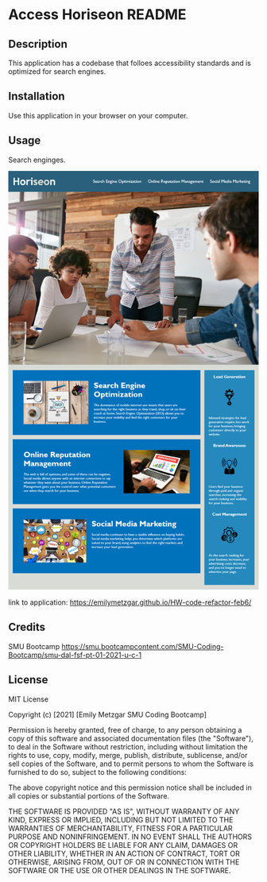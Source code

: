 # Access Horiseon README

## Description 

This application has a codebase that folloes accessibility standards and is optimized for search engines. 

## Installation

Use this application in your browser on your computer. 


## Usage 

Search enginges.

![A screenshot of the application](/assets/images/demo.png)



link to application: https://emilymetzgar.github.io/HW-code-refactor-feb6/


## Credits

SMU Bootcamp
https://smu.bootcampcontent.com/SMU-Coding-Bootcamp/smu-dal-fsf-pt-01-2021-u-c-1

## License

MIT License

Copyright (c) [2021] [Emily Metzgar SMU Coding Bootcamp]

Permission is hereby granted, free of charge, to any person obtaining a copy
of this software and associated documentation files (the "Software"), to deal
in the Software without restriction, including without limitation the rights
to use, copy, modify, merge, publish, distribute, sublicense, and/or sell
copies of the Software, and to permit persons to whom the Software is
furnished to do so, subject to the following conditions:

The above copyright notice and this permission notice shall be included in all
copies or substantial portions of the Software.

THE SOFTWARE IS PROVIDED "AS IS", WITHOUT WARRANTY OF ANY KIND, EXPRESS OR
IMPLIED, INCLUDING BUT NOT LIMITED TO THE WARRANTIES OF MERCHANTABILITY,
FITNESS FOR A PARTICULAR PURPOSE AND NONINFRINGEMENT. IN NO EVENT SHALL THE
AUTHORS OR COPYRIGHT HOLDERS BE LIABLE FOR ANY CLAIM, DAMAGES OR OTHER
LIABILITY, WHETHER IN AN ACTION OF CONTRACT, TORT OR OTHERWISE, ARISING FROM,
OUT OF OR IN CONNECTION WITH THE SOFTWARE OR THE USE OR OTHER DEALINGS IN THE
SOFTWARE.

